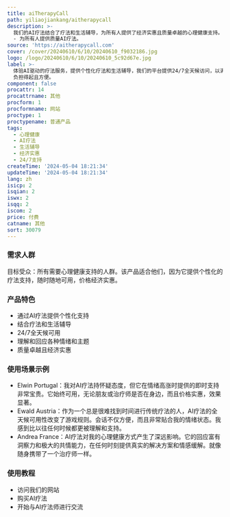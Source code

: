 ```yaml
---
title: aiTherapyCall
path: yiliaojiankang/aitherapycall
description: >-
  我们的AI疗法结合了疗法和生活辅导，为所有人提供了经济实惠且质量卓越的心理健康支持。我们的AI服务始终可用，无论朋友或治疗师是否在身边，它都能理解并回应您的情绪，提供个性化支持，显著改善您的健康状况。购买AI疗法立即提升福祉
  - 为所有人提供质量AI疗法。
source: 'https://aitherapycall.com'
cover: /cover/20240610/6/10/20240610_f9032186.jpg
logo: /logo/20240610/6/10/20240610_5c92d67e.jpg
label: >-
  体验AI驱动的疗法服务，提供个性化疗法和生活辅导，我们的平台提供24/7全天候访问，以满足您的情绪需求。从今天开始走向更好的心理健康之旅 -
  负担得起且方便。
component: false
procattr: 14
procattrname: 其他
procform: 1
procformname: 网站
proctype: 1
proctypename: 普通产品
tags:
  - 心理健康
  - AI疗法
  - 生活辅导
  - 经济实惠
  - 24/7支持
createTime: '2024-05-04 18:21:34'
updateTime: '2024-05-04 18:21:34'
lang: zh
isicp: 2
isqian: 2
iswx: 2
isqq: 2
iscom: 2
price: 付费
catname: 其他
sort: 30079
---
```




### 需求人群
目标受众：所有需要心理健康支持的人群。该产品适合他们，因为它提供个性化的疗法支持，随时随地可用，价格经济实惠。

### 产品特色
* 通过AI疗法提供个性化支持
* 结合疗法和生活辅导
* 24/7全天候可用
* 理解和回应各种情绪和主题
* 质量卓越且经济实惠

### 使用场景示例
* Elwin Portugal：我对AI疗法持怀疑态度，但它在情绪高涨时提供的即时支持非常宝贵。它始终可用，无论朋友或治疗师是否在身边，而且价格实惠，效果显著。
* Ewald Austria：作为一个总是很难找到时间进行传统疗法的人，AI疗法的全天候可用性改变了游戏规则。会话不仅方便，而且非常贴合我的情绪状态。我感到比以往任何时候都更被理解和支持。
* Andrea France：AI疗法对我的心理健康方式产生了深远影响。它的回应富有洞察力和极大的共情能力，在任何时刻提供真实的解决方案和情感缓解。就像随身携带了一个治疗师一样。

### 使用教程
* 访问我们的网站
* 购买AI疗法
* 开始与AI疗法师进行交流

  
